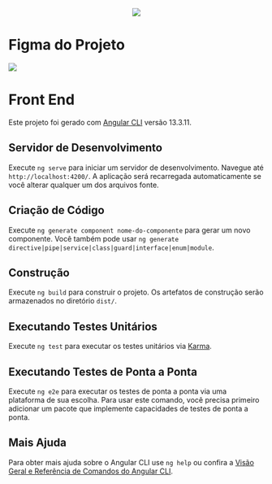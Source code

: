 <p align="center">
    <img src="https://skillicons.dev/icons?i=github,angular,nodejs,ts,html,css" />
</p>

# Figma do Projeto 
<p>
  <a href="https://www.figma.com/design/mI8nKhcoAbCsjKFlgEEC1L/IClinicBot?node-id=0-1">
    <img src="https://skillicons.dev/icons?i=figma" />
  </a>
</p>

# Front End

Este projeto foi gerado com [Angular CLI](https://github.com/angular/angular-cli) versão 13.3.11.

## Servidor de Desenvolvimento

Execute `ng serve` para iniciar um servidor de desenvolvimento. Navegue até `http://localhost:4200/`. A aplicação será recarregada automaticamente se você alterar qualquer um dos arquivos fonte.

## Criação de Código

Execute `ng generate component nome-do-componente` para gerar um novo componente. Você também pode usar `ng generate directive|pipe|service|class|guard|interface|enum|module`.

## Construção

Execute `ng build` para construir o projeto. Os artefatos de construção serão armazenados no diretório `dist/`.

## Executando Testes Unitários

Execute `ng test` para executar os testes unitários via [Karma](https://karma-runner.github.io).

## Executando Testes de Ponta a Ponta

Execute `ng e2e` para executar os testes de ponta a ponta via uma plataforma de sua escolha. Para usar este comando, você precisa primeiro adicionar um pacote que implemente capacidades de testes de ponta a ponta.

## Mais Ajuda

Para obter mais ajuda sobre o Angular CLI use `ng help` ou confira a [Visão Geral e Referência de Comandos do Angular CLI](https://angular.io/cli).
